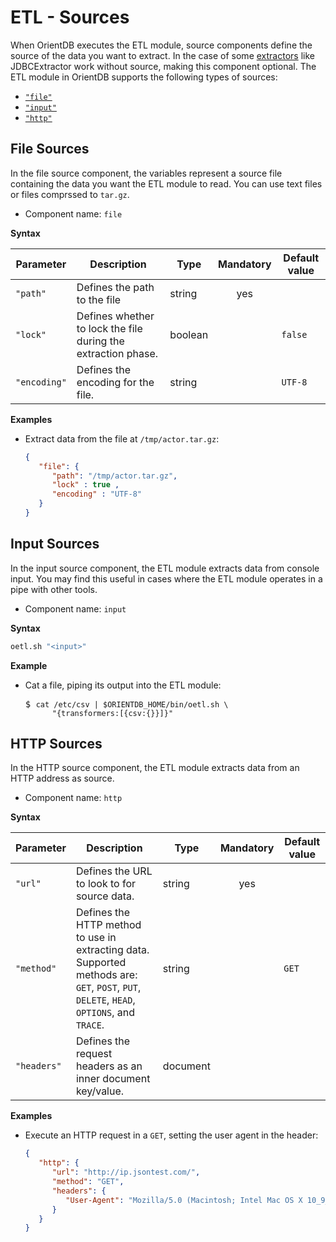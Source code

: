 <!-- proofread 2015-12-11 SAM -->
# ETL - Sources

When OrientDB executes the ETL module, source components define the source of the data you want to extract.  In the case of some [extractors](Extractor.md) like JDBCExtractor work without source, making this component optional.  The ETL module in OrientDB supports the following types of sources:

- [`"file"`](#file-sources)
- [`"input"`](#input-sources)
- [`"http"`](#http-sources)


## File Sources

In the file source component, the variables represent a source file containing the data you want the ETL module to read.  You can use text files or files comprssed to `tar.gz`.

- Component name: `file`

**Syntax**

| Parameter | Description | Type | Mandatory | Default value |
|-----------|-------------|------|:---------:|-----------|
| `"path"` | Defines the path to the file | string | yes | |
| `"lock"` | Defines whether to lock the file during the extraction phase. | boolean | | `false` |
| `"encoding"` | Defines the encoding for the file. | string | | `UTF-8` |

**Examples**

- Extract data from the file at `/tmp/actor.tar.gz`:

  ```json
  { 
     "file": { 
	    "path": "/tmp/actor.tar.gz", 
		"lock" : true , 
		"encoding" : "UTF-8" 
     }
  }
  ```

## Input Sources

In the input source component, the ETL module extracts data from console input.  You may find this useful in cases where the ETL module operates in a pipe with other tools.

- Component name: `input`

**Syntax**
```sh
oetl.sh "<input>"
```
**Example**

- Cat a file, piping its output into the ETL module:

  <pre>
  $ <code class="lang-sh userinput">cat /etc/csv | $ORIENTDB_HOME/bin/oetl.sh \
        "{transformers:[{csv:{}}]}"</code>
  </pre>


## HTTP Sources

In the HTTP source component, the ETL module extracts data from an HTTP address as source.

- Component name: `http`

**Syntax**

| Parameter | Description | Type | Mandatory | Default value |
|-------|-------|------|:--------:|-----------|
| `"url"` | Defines the URL to look to for source data. | string | yes | |
| `"method"` | Defines the HTTP method to use in extracting data.  Supported methods are: `GET`, `POST`, `PUT`, `DELETE`, `HEAD`, `OPTIONS`, and `TRACE`. | string | | `GET` |
| `"headers"` | Defines the request headers as an inner document key/value. | document | | |

**Examples**

- Execute an HTTP request in a `GET`, setting the user agent in the header:

  ```json
  { 
     "http": {
        "url": "http://ip.jsontest.com/",
        "method": "GET",
        "headers": {
           "User-Agent": "Mozilla/5.0 (Macintosh; Intel Mac OS X 10_9_4) AppleWebKit/537.36 (KHTML, like Gecko) Chrome/36.0.1985.125 Safari/537.36"
        }
     }
  }
  ```
